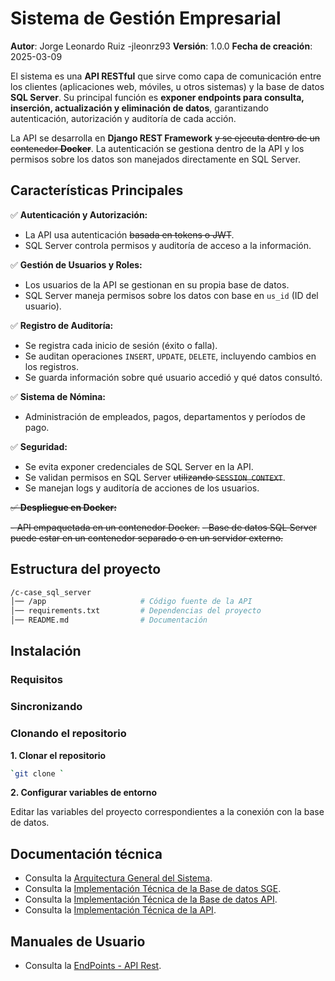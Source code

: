 
# Sistema de Gestión Empresarial

**Autor**: Jorge Leonardo Ruiz -jleonrz93
**Versión**: 1.0.0
**Fecha de creación**: 2025-03-09

El sistema es una **API RESTful** que sirve como capa de comunicación entre los clientes (aplicaciones web, móviles, u otros sistemas) y la base de datos **SQL Server**. Su principal función es **exponer endpoints para consulta, inserción, actualización y eliminación de datos**, garantizando autenticación, autorización y auditoría de cada acción.

La API se desarrolla en **Django REST Framework** ~~y se ejecuta dentro de un contenedor **Docker**~~. La autenticación se gestiona dentro de la API y los permisos sobre los datos son manejados directamente en SQL Server.
## Características Principales 

✅ **Autenticación y Autorización:**

- La API usa autenticación ~~basada en tokens o JWT~~.
- SQL Server controla permisos y auditoría de acceso a la información.

✅ **Gestión de Usuarios y Roles:**

- Los usuarios de la API se gestionan en su propia base de datos.
- SQL Server maneja permisos sobre los datos con base en `us_id` (ID del usuario).

✅ **Registro de Auditoría:**

- Se registra cada inicio de sesión (éxito o falla).
- Se auditan operaciones `INSERT`, `UPDATE`, `DELETE`, incluyendo cambios en los registros.
- Se guarda información sobre qué usuario accedió y qué datos consultó.

✅ **Sistema de Nómina:**

- Administración de empleados, pagos, departamentos y períodos de pago.

✅ **Seguridad:**

- Se evita exponer credenciales de SQL Server en la API.
- Se validan permisos en SQL Server ~~utilizando `SESSION_CONTEXT`~~.
- Se manejan logs y auditoría de acciones de los usuarios.

~~✅ **Despliegue en Docker:**~~

~~- API empaquetada en un contenedor Docker.~~
~~- Base de datos SQL Server puede estar en un contenedor separado o en un servidor externo.~~

## Estructura del proyecto

```bash
/c-case_sql_server
│── /app                     # Código fuente de la API
│── requirements.txt         # Dependencias del proyecto
│── README.md                # Documentación

```
## Instalación

### Requisitos


### Sincronizando


### Clonando el repositorio

**1. Clonar el repositorio**

```bash
`git clone `
```
**2. Configurar variables de entorno**

Editar las variables del proyecto correspondientes a la conexión con la base de datos.

## Documentación técnica

- Consulta la [Arquitectura General del Sistema](docs/Arquitectura%20General%20del%20Sistema.md). 
- Consulta la [Implementación Técnica de la Base de datos SGE](docs/IT%20-%20BD%20sge.md).
- Consulta la [Implementación Técnica de la Base de datos API](docs/IT%20-%20BD%20API.md).
- Consulta la [Implementación Técnica de la API](docs/IT%20-%20BD%20API.md).

## Manuales de Usuario

- Consulta la [EndPoints - API Rest](docs/EndPoints%20-%20API%20Rest.md). 
